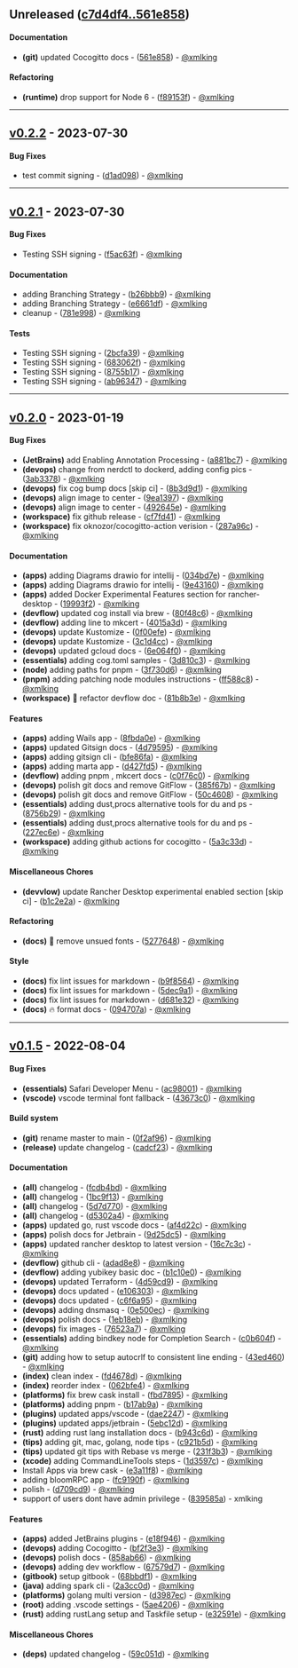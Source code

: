 ## Unreleased ([c7d4df4..561e858](https://github.com/xmlking/macbooksetup/compare/c7d4df4..561e858))
#### Documentation
- **(git)** updated Cocogitto docs - ([561e858](https://github.com/xmlking/macbooksetup/commit/561e858863b17c000e90845ef89f1063b6fe3638)) - [@xmlking](https://github.com/xmlking)
#### Refactoring
- **(runtime)** drop support for Node 6 - ([f89153f](https://github.com/xmlking/macbooksetup/commit/f89153feed297bfba3b7b969bf401260c082e02e)) - [@xmlking](https://github.com/xmlking)

- - -
## [v0.2.2](https://github.com/xmlking/macbooksetup/compare/v0.2.1..v0.2.2) - 2023-07-30
#### Bug Fixes
- test commit signing - ([d1ad098](https://github.com/xmlking/macbooksetup/commit/d1ad0989cacf11764419cba34dffedb477446bf3)) - [@xmlking](https://github.com/xmlking)

- - -

## [v0.2.1](https://github.com/xmlking/macbooksetup/compare/v0.2.0..v0.2.1) - 2023-07-30
#### Bug Fixes
- Testing SSH signing - ([f5ac63f](https://github.com/xmlking/macbooksetup/commit/f5ac63ff00f493574d7a8301b6b71b26415d80fe)) - [@xmlking](https://github.com/xmlking)
#### Documentation
- adding Branching Strategy - ([b26bbb9](https://github.com/xmlking/macbooksetup/commit/b26bbb9af575c8b41c5993e817cebb172b27568d)) - [@xmlking](https://github.com/xmlking)
- adding Branching Strategy - ([e6661df](https://github.com/xmlking/macbooksetup/commit/e6661dfcd3f83654b5cb6787e412af5e8ac60c46)) - [@xmlking](https://github.com/xmlking)
- cleanup - ([781e998](https://github.com/xmlking/macbooksetup/commit/781e998590d84d181fd762ab778ca28a3d4d8ab5)) - [@xmlking](https://github.com/xmlking)
#### Tests
- Testing SSH signing - ([2bcfa39](https://github.com/xmlking/macbooksetup/commit/2bcfa39811815b3936c652d079fa514dc2717958)) - [@xmlking](https://github.com/xmlking)
- Testing SSH signing - ([683062f](https://github.com/xmlking/macbooksetup/commit/683062fd1f74bcb7ee2d9878d713aee3358a7f97)) - [@xmlking](https://github.com/xmlking)
- Testing SSH signing - ([8755b17](https://github.com/xmlking/macbooksetup/commit/8755b17bf85c2aa732869826e27bd48fa374993e)) - [@xmlking](https://github.com/xmlking)
- Testing SSH signing - ([ab96347](https://github.com/xmlking/macbooksetup/commit/ab96347bf0832fc2d069b144fd1f428fb5ab224b)) - [@xmlking](https://github.com/xmlking)

- - -

## [v0.2.0](https://github.com/xmlking/macbooksetup/compare/v0.1.6..v0.2.0) - 2023-01-19
#### Bug Fixes
- **(JetBrains)** add Enabling Annotation Processing - ([a881bc7](https://github.com/xmlking/macbooksetup/commit/a881bc767c737080a1eeaaf7c7bb08c9a5991a4f)) - [@xmlking](https://github.com/xmlking)
- **(devops)** change from nerdctl to dockerd, adding config pics - ([3ab3378](https://github.com/xmlking/macbooksetup/commit/3ab3378fd558e9593bfd6d1266a676b7a044f48d)) - [@xmlking](https://github.com/xmlking)
- **(devops)** fix cog bump docs [skip ci] - ([8b3d9d1](https://github.com/xmlking/macbooksetup/commit/8b3d9d1ef17709228bdc1d4c388919e1e8529880)) - [@xmlking](https://github.com/xmlking)
- **(devops)** align image to center - ([9ea1397](https://github.com/xmlking/macbooksetup/commit/9ea13978d1d54c3974035df4913af7ef865fef53)) - [@xmlking](https://github.com/xmlking)
- **(devops)** align image to center - ([492645e](https://github.com/xmlking/macbooksetup/commit/492645e4a445cbde7df8ef3582a6e1dc5133ec04)) - [@xmlking](https://github.com/xmlking)
- **(workspace)** fix github release - ([cf7fd41](https://github.com/xmlking/macbooksetup/commit/cf7fd4171b7e7ce9364fd5b9f93e93c3e421b6d0)) - [@xmlking](https://github.com/xmlking)
- **(workspace)** fix oknozor/cocogitto-action verision - ([287a96c](https://github.com/xmlking/macbooksetup/commit/287a96cfa652188d61b5ff55554abc81e67eec2c)) - [@xmlking](https://github.com/xmlking)
#### Documentation
- **(apps)** adding Diagrams drawio for intellij - ([034bd7e](https://github.com/xmlking/macbooksetup/commit/034bd7e3f5b7ecaf52bad40f048381ad2e4aefda)) - [@xmlking](https://github.com/xmlking)
- **(apps)** adding Diagrams drawio for intellij - ([9e43160](https://github.com/xmlking/macbooksetup/commit/9e43160d7384d79faa5451781276d437c7b46d97)) - [@xmlking](https://github.com/xmlking)
- **(apps)** added Docker Experimental Features section for rancher-desktop - ([19993f2](https://github.com/xmlking/macbooksetup/commit/19993f20878e3d4a87016492301674c0b325e8d9)) - [@xmlking](https://github.com/xmlking)
- **(devflow)** updated cog install via brew - ([80f48c6](https://github.com/xmlking/macbooksetup/commit/80f48c69f8e68c2310ba618d908ecb63a9544b1d)) - [@xmlking](https://github.com/xmlking)
- **(devflow)** adding line to mkcert - ([4015a3d](https://github.com/xmlking/macbooksetup/commit/4015a3d25cc8321aa692ef254910f971411bf301)) - [@xmlking](https://github.com/xmlking)
- **(devops)** update Kustomize - ([0f00efe](https://github.com/xmlking/macbooksetup/commit/0f00efeb86edc14b752726bb37cf41bbcc51cf56)) - [@xmlking](https://github.com/xmlking)
- **(devops)** update Kustomize - ([3c1d4cc](https://github.com/xmlking/macbooksetup/commit/3c1d4cc32fbc6025541f3cd6ff29a036e85adcdc)) - [@xmlking](https://github.com/xmlking)
- **(devops)** updated gcloud docs - ([6e064f0](https://github.com/xmlking/macbooksetup/commit/6e064f095d99a1734c1abd4eede529a2f6c2e0f6)) - [@xmlking](https://github.com/xmlking)
- **(essentials)** adding cog.toml samples - ([3d810c3](https://github.com/xmlking/macbooksetup/commit/3d810c3b96756a6b6514bcfdcbd73b86e52faaae)) - [@xmlking](https://github.com/xmlking)
- **(node)** adding paths for pnpm - ([3f730d6](https://github.com/xmlking/macbooksetup/commit/3f730d6fba2b5a7283fd60b994c3471be7b0e78b)) - [@xmlking](https://github.com/xmlking)
- **(pnpm)** adding patching node modules instructions - ([ff588c8](https://github.com/xmlking/macbooksetup/commit/ff588c843e3f3bebd577d26637c1db7044a72b33)) - [@xmlking](https://github.com/xmlking)
- **(workspace)** :art: refactor devflow doc - ([81b8b3e](https://github.com/xmlking/macbooksetup/commit/81b8b3ee641e4058055262460663740b919cb1fa)) - [@xmlking](https://github.com/xmlking)
#### Features
- **(apps)** adding Wails app - ([8fbda0e](https://github.com/xmlking/macbooksetup/commit/8fbda0e578594173197911384496e2331d5a41d6)) - [@xmlking](https://github.com/xmlking)
- **(apps)** updated Gitsign docs - ([4d79595](https://github.com/xmlking/macbooksetup/commit/4d795954710da6be8bba6fc85f494ef69e20ee60)) - [@xmlking](https://github.com/xmlking)
- **(apps)** adding gitsign cli - ([bfe86fa](https://github.com/xmlking/macbooksetup/commit/bfe86fa6a9422f2d28602434f0b9f015414d4a00)) - [@xmlking](https://github.com/xmlking)
- **(apps)** adding marta app - ([d427fd5](https://github.com/xmlking/macbooksetup/commit/d427fd5e40cd32da5e0eef5e961c559090321298)) - [@xmlking](https://github.com/xmlking)
- **(devflow)** adding pnpm , mkcert docs - ([c0f76c0](https://github.com/xmlking/macbooksetup/commit/c0f76c0dd4d8565ef0e88ee24a59f1003c320186)) - [@xmlking](https://github.com/xmlking)
- **(devops)** polish git docs and remove GitFlow - ([385f67b](https://github.com/xmlking/macbooksetup/commit/385f67b321622019b9471d197256fba0e0e7d88a)) - [@xmlking](https://github.com/xmlking)
- **(devops)** polish git docs and remove GitFlow - ([50c4608](https://github.com/xmlking/macbooksetup/commit/50c4608d2d0d978095b26019dc665670cbd5f9d2)) - [@xmlking](https://github.com/xmlking)
- **(essentials)** adding dust,procs alternative tools for du and ps - ([8756b29](https://github.com/xmlking/macbooksetup/commit/8756b29c29fcefb927ad86f9c0e7f974ea32c2e1)) - [@xmlking](https://github.com/xmlking)
- **(essentials)** adding dust,procs alternative tools for du and ps - ([227ec6e](https://github.com/xmlking/macbooksetup/commit/227ec6ed369c32dcd9085ea7af557666a8a97bfc)) - [@xmlking](https://github.com/xmlking)
- **(workspace)** adding github actions for cocogitto - ([5a3c33d](https://github.com/xmlking/macbooksetup/commit/5a3c33d0e318011a36c3d18154bbc81b0632b315)) - [@xmlking](https://github.com/xmlking)
#### Miscellaneous Chores
- **(devvlow)** update Rancher Desktop experimental enabled section [skip ci] - ([b1c2e2a](https://github.com/xmlking/macbooksetup/commit/b1c2e2a993f8e5e75553b8bfc5ec149820b26a8c)) - [@xmlking](https://github.com/xmlking)
#### Refactoring
- **(docs)** :bug: remove unsued fonts - ([5277648](https://github.com/xmlking/macbooksetup/commit/5277648dbf7270b4ae2629dc2738fc3ef6e3faa0)) - [@xmlking](https://github.com/xmlking)
#### Style
- **(docs)** fix lint issues for markdown - ([b9f8564](https://github.com/xmlking/macbooksetup/commit/b9f856408a06f9fee4db2b81df33ba1b425da025)) - [@xmlking](https://github.com/xmlking)
- **(docs)** fix lint issues for markdown - ([5dec9a1](https://github.com/xmlking/macbooksetup/commit/5dec9a171fc15a3ed1a6b3324456ed0e1803377d)) - [@xmlking](https://github.com/xmlking)
- **(docs)** fix lint issues for markdown - ([d681e32](https://github.com/xmlking/macbooksetup/commit/d681e320d2ee0706f12bc87f8ea884ccec0dce72)) - [@xmlking](https://github.com/xmlking)
- **(docs)** :fire: format docs - ([094707a](https://github.com/xmlking/macbooksetup/commit/094707a2c04b046e4d1c6041be3cdb761cee8c44)) - [@xmlking](https://github.com/xmlking)

- - -


## [v0.1.5](https://github.com/xmlking/macbooksetup/compare/6c9b9133b0107499cb8445b89902310ffbc219f1..v0.1.5) - 2022-08-04
#### Bug Fixes
- **(essentials)** Safari Developer Menu - ([ac98001](https://github.com/xmlking/macbooksetup/commit/ac980013222890ed0962b34455bbf9739110c0f5)) - [@xmlking](https://github.com/xmlking)
- **(vscode)** vscode terminal font fallback - ([43673c0](https://github.com/xmlking/macbooksetup/commit/43673c02bbf9771dec73861b011511ef9d0c835d)) - [@xmlking](https://github.com/xmlking)
#### Build system
- **(git)** rename master to main - ([0f2af96](https://github.com/xmlking/macbooksetup/commit/0f2af96a5caab6b5db8b5e54e7011b8b50e08ee4)) - [@xmlking](https://github.com/xmlking)
- **(release)** update changelog - ([cadcf23](https://github.com/xmlking/macbooksetup/commit/cadcf23ddb9841f34c056b477114af620430c5bf)) - [@xmlking](https://github.com/xmlking)
#### Documentation
- **(all)** changelog - ([fcdb4bd](https://github.com/xmlking/macbooksetup/commit/fcdb4bdbe84a33dcae7b44f8285c01781fb40725)) - [@xmlking](https://github.com/xmlking)
- **(all)** changelog - ([1bc9f13](https://github.com/xmlking/macbooksetup/commit/1bc9f134f51059a0f2111f334eea5995115cdad1)) - [@xmlking](https://github.com/xmlking)
- **(all)** changelog - ([5d7d770](https://github.com/xmlking/macbooksetup/commit/5d7d770deec1b6e6532a763297c89ecf12bd1d96)) - [@xmlking](https://github.com/xmlking)
- **(all)** changelog - ([d5302a4](https://github.com/xmlking/macbooksetup/commit/d5302a4a9e1da801518a86d06f890ddb93c18b22)) - [@xmlking](https://github.com/xmlking)
- **(apps)** updated go, rust vscode docs - ([af4d22c](https://github.com/xmlking/macbooksetup/commit/af4d22cc922677762867c1bdb55a8213b9d02b9a)) - [@xmlking](https://github.com/xmlking)
- **(apps)** polish docs for Jetbrain - ([9d25dc5](https://github.com/xmlking/macbooksetup/commit/9d25dc5525ad7a2297d7bf1f110051bff3147a78)) - [@xmlking](https://github.com/xmlking)
- **(apps)** updated rancher desktop to latest version - ([16c7c3c](https://github.com/xmlking/macbooksetup/commit/16c7c3c0e0d88fe44e7aa0377ef977d67f034205)) - [@xmlking](https://github.com/xmlking)
- **(devflow)** github cli - ([adad8e8](https://github.com/xmlking/macbooksetup/commit/adad8e85f7a43eaf4cb443e6f332efe62d893c77)) - [@xmlking](https://github.com/xmlking)
- **(devflow)** adding yubikey basic doc - ([b1c10e0](https://github.com/xmlking/macbooksetup/commit/b1c10e048a44b669a1873ae39ab1e4640e24a2dc)) - [@xmlking](https://github.com/xmlking)
- **(devops)** updated Terraform - ([4d59cd9](https://github.com/xmlking/macbooksetup/commit/4d59cd981e5186031a48046ce6938aa469b5167c)) - [@xmlking](https://github.com/xmlking)
- **(devops)** docs updated - ([e106303](https://github.com/xmlking/macbooksetup/commit/e1063036490e3df5342717726ddebf000f9adb80)) - [@xmlking](https://github.com/xmlking)
- **(devops)** docs updated - ([c6f6a95](https://github.com/xmlking/macbooksetup/commit/c6f6a953e689534b17d226c92e278f527f11a19b)) - [@xmlking](https://github.com/xmlking)
- **(devops)** adding dnsmasq - ([0e500ec](https://github.com/xmlking/macbooksetup/commit/0e500ecf706b5366630db34710f0ca0a978e6d3a)) - [@xmlking](https://github.com/xmlking)
- **(devops)** polish docs - ([1eb18eb](https://github.com/xmlking/macbooksetup/commit/1eb18eb9045914b0c2c64222a177f654b9157f73)) - [@xmlking](https://github.com/xmlking)
- **(devops)** fix images - ([76523a7](https://github.com/xmlking/macbooksetup/commit/76523a71c8db43b8ad3d9acadcc3d52a925cabc6)) - [@xmlking](https://github.com/xmlking)
- **(essentials)** adding bindkey node for Completion Search - ([c0b604f](https://github.com/xmlking/macbooksetup/commit/c0b604f0ac509bde6be47575638ca4e20c6ad166)) - [@xmlking](https://github.com/xmlking)
- **(git)** adding how to setup autocrlf to consistent line ending - ([43ed460](https://github.com/xmlking/macbooksetup/commit/43ed460d60175913be5438b3f9647567cfbf80f2)) - [@xmlking](https://github.com/xmlking)
- **(index)** clean index - ([fd4678d](https://github.com/xmlking/macbooksetup/commit/fd4678d6b82da11dbaa997c6a7898b98852696fe)) - [@xmlking](https://github.com/xmlking)
- **(index)** reorder index - ([062bfe4](https://github.com/xmlking/macbooksetup/commit/062bfe49958e8ef0ee12a3d3e100bd736e1f4a63)) - [@xmlking](https://github.com/xmlking)
- **(platforms)** fix brew cask install - ([fbd7895](https://github.com/xmlking/macbooksetup/commit/fbd78950f3030e38430c074aabc2e88b6b9e9258)) - [@xmlking](https://github.com/xmlking)
- **(platforms)** adding pnpm - ([b17ab9a](https://github.com/xmlking/macbooksetup/commit/b17ab9a036097bab2b3188c7dfc29985de73b250)) - [@xmlking](https://github.com/xmlking)
- **(plugins)** updated apps/vscode - ([dae2247](https://github.com/xmlking/macbooksetup/commit/dae22472efe737853879cb10a78f735ed32dd51c)) - [@xmlking](https://github.com/xmlking)
- **(plugins)** updated apps/jetbrain - ([5ebc12d](https://github.com/xmlking/macbooksetup/commit/5ebc12deebc75a7e316eb248a310cf78bebf54fe)) - [@xmlking](https://github.com/xmlking)
- **(rust)** adding rust lang installation docs - ([b943c6d](https://github.com/xmlking/macbooksetup/commit/b943c6d08af8cff4d192791c4c22ff0cbc7cadd4)) - [@xmlking](https://github.com/xmlking)
- **(tips)** adding git, mac, golang, node tips - ([c921b5d](https://github.com/xmlking/macbooksetup/commit/c921b5dd577d79fad0166514418c9a330b3ea4ba)) - [@xmlking](https://github.com/xmlking)
- **(tips)** updated git tips with Rebase vs merge - ([231f3b3](https://github.com/xmlking/macbooksetup/commit/231f3b3d9e9fdd189294d7b45976534fb1efe714)) - [@xmlking](https://github.com/xmlking)
- **(xcode)** adding CommandLineTools steps - ([1d3597c](https://github.com/xmlking/macbooksetup/commit/1d3597c2cbb8ecf1f79b45af48789987381611f6)) - [@xmlking](https://github.com/xmlking)
- Install Apps via brew cask - ([e3a11f8](https://github.com/xmlking/macbooksetup/commit/e3a11f8360cf090eee878f20394dd51d203a07e2)) - [@xmlking](https://github.com/xmlking)
- adding bloomRPC app - ([fc9190f](https://github.com/xmlking/macbooksetup/commit/fc9190f02daec3ff795e6bc0286dbf792d12f236)) - [@xmlking](https://github.com/xmlking)
- polish - ([d709cd9](https://github.com/xmlking/macbooksetup/commit/d709cd9910573d77fc14f75c15e164551ccbcd66)) - [@xmlking](https://github.com/xmlking)
- support of users dont have admin privilege - ([839585a](https://github.com/xmlking/macbooksetup/commit/839585a374009f73dd5864e21ac44b65397bfa33)) - xmlking
#### Features
- **(apps)** added JetBrains plugins - ([e18f946](https://github.com/xmlking/macbooksetup/commit/e18f946e0254f2e0c4671bbcba31c7b14bc6ac5e)) - [@xmlking](https://github.com/xmlking)
- **(devops)** adding Cocogitto - ([bf2f3e3](https://github.com/xmlking/macbooksetup/commit/bf2f3e3c7c530b38a7b16ee0211f7c0164fd26ce)) - [@xmlking](https://github.com/xmlking)
- **(devops)** polish docs - ([858ab66](https://github.com/xmlking/macbooksetup/commit/858ab661be3c54c81d6194442eb4005a91860f99)) - [@xmlking](https://github.com/xmlking)
- **(devops)** adding dev workflow - ([67579d7](https://github.com/xmlking/macbooksetup/commit/67579d775334ac2b61dfe2ebc283e8115972a89b)) - [@xmlking](https://github.com/xmlking)
- **(gitbook)** setup gitbook - ([68bbdf1](https://github.com/xmlking/macbooksetup/commit/68bbdf189fcc8e87f4cff953f691fa2ae2ee2289)) - [@xmlking](https://github.com/xmlking)
- **(java)** adding spark cli - ([2a3cc0d](https://github.com/xmlking/macbooksetup/commit/2a3cc0dcd1ade738370abc5f3e90c49087b29d48)) - [@xmlking](https://github.com/xmlking)
- **(platforms)** golang multi version - ([d3987ec](https://github.com/xmlking/macbooksetup/commit/d3987ec1008e42ac014941680c0096bba028c1b4)) - [@xmlking](https://github.com/xmlking)
- **(root)** adding .vscode settings - ([5ae4206](https://github.com/xmlking/macbooksetup/commit/5ae4206ec91a9019cd6b298f6ea0797771da203e)) - [@xmlking](https://github.com/xmlking)
- **(rust)** adding rustLang setup and Taskfile setup - ([e32591e](https://github.com/xmlking/macbooksetup/commit/e32591ed1688b5adb585e61a909f97d96ab117cf)) - [@xmlking](https://github.com/xmlking)
#### Miscellaneous Chores
- **(deps)** updated changelog - ([59c051d](https://github.com/xmlking/macbooksetup/commit/59c051ded8c97d85efe174c37e2309262e6b4e4f)) - [@xmlking](https://github.com/xmlking)

